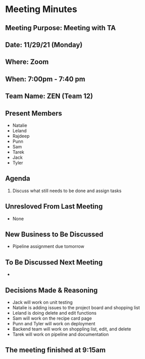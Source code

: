 # Meeting Minutes

## Meeting Purpose: Meeting with TA

## Date: 11/29/21 (Monday)

## Where: Zoom

## When: 7:00pm - 7:40 pm

## Team Name: ZEN (Team 12)

## Present Members

- Natalie
- Leland
- Rajdeep
- Punn
- Sam
- Tarek
- Jack
- Tyler

## Agenda

1. Discuss what still needs to be done and assign tasks

## Unresloved From Last Meeting

- None

## New Business to Be Discussed

- Pipeline assignment due tomorrow

## To Be Discussed Next Meeting

-

## Decisions Made & Reasoning

- Jack will work on unit testing
- Natalie is adding issues to the project board and shopping list
- Leland is doing delete and edit functions
- Sam will work on the recipe card page
- Punn and Tyler will work on deployment
- Backend team will work on shoppling list, edit, and delete
- Tarek will work on pipeline and documentation

## The meeting finished at 9:15am
